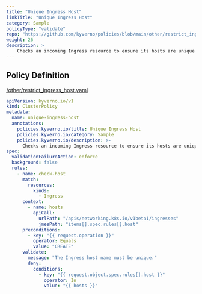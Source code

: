 ```yaml
---
title: "Unique Ingress Host"
linkTitle: "Unique Ingress Host"
category: Sample
policyType: "validate"
repo: "https://github.com/kyverno/policies/blob/main/other/restrict_ingress_host.yaml"
weight: 26
description: >
    Checks an incoming Ingress resource to ensure its hosts are unique to the cluster.
---
```


## Policy Definition
<a href="https://github.com/kyverno/policies/raw/main//other/restrict_ingress_host.yaml" target="-blank">/other/restrict_ingress_host.yaml</a>

```yaml
apiVersion: kyverno.io/v1
kind: ClusterPolicy
metadata:
  name: unique-ingress-host
  annotations:
    policies.kyverno.io/title: Unique Ingress Host
    policies.kyverno.io/category: Sample
    policies.kyverno.io/description: >-
      Checks an incoming Ingress resource to ensure its hosts are unique to the cluster.
spec:
  validationFailureAction: enforce
  background: false
  rules:
    - name: check-host
      match:
        resources:
          kinds:
            - Ingress
      context:
        - name: hosts
          apiCall:
            urlPath: "/apis/networking.k8s.io/v1beta1/ingresses"
            jmesPath: "items[].spec.rules[].host"
      preconditions:
        - key: "{{ request.operation }}"
          operator: Equals
          value: "CREATE"
      validate:
        message: "The Ingress host name must be unique."
        deny:
          conditions:
            - key: "{{ request.object.spec.rules[].host }}"
              operator: In
              value: "{{ hosts }}"

```

